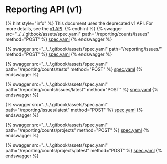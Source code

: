 # Reporting API (v1)

{% hint style="info" %}
This document uses the deprecated v1 API. For more details, see the [v1 API](../v1-api-deprecated/).
{% endhint %}
{% swagger src="../../.gitbook/assets/spec.yaml" path="/reporting/counts/issues" method="POST" %}
[spec.yaml](../../.gitbook/assets/spec.yaml)
{% endswagger %}

{% swagger src="../../.gitbook/assets/spec.yaml" path="/reporting/issues/" method="POST" %}
[spec.yaml](../../.gitbook/assets/spec.yaml)
{% endswagger %}

{% swagger src="../../.gitbook/assets/spec.yaml" path="/reporting/counts/tests" method="POST" %}
[spec.yaml](../../.gitbook/assets/spec.yaml)
{% endswagger %}

{% swagger src="../../.gitbook/assets/spec.yaml" path="/reporting/counts/issues/latest" method="POST" %}
[spec.yaml](../../.gitbook/assets/spec.yaml)
{% endswagger %}

{% swagger src="../../.gitbook/assets/spec.yaml" path="/reporting/issues/latest" method="POST" %}
[spec.yaml](../../.gitbook/assets/spec.yaml)
{% endswagger %}

{% swagger src="../../.gitbook/assets/spec.yaml" path="/reporting/counts/projects" method="POST" %}
[spec.yaml](../../.gitbook/assets/spec.yaml)
{% endswagger %}

{% swagger src="../../.gitbook/assets/spec.yaml" path="/reporting/counts/projects/latest" method="POST" %}
[spec.yaml](../../.gitbook/assets/spec.yaml)
{% endswagger %}
